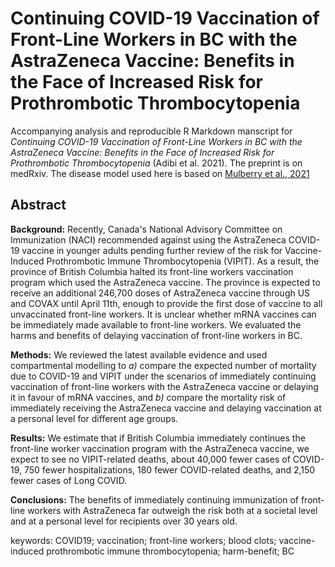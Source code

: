 # Continuing COVID-19 Vaccination of Front-Line Workers in BC with the AstraZeneca Vaccine: Benefits in the Face of Increased Risk for Prothrombotic Thrombocytopenia

Accompanying analysis and reproducible R Markdown manscript for *Continuing COVID-19 Vaccination of Front-Line Workers in BC with the AstraZeneca Vaccine: Benefits in the Face of Increased Risk for Prothrombotic Thrombocytopenia* (Adibi et al. 2021).
The preprint is on medRxiv. The disease model used here is based on [Mulberry et al., 2021](https://github.com/nmulberry/essential-workers-vaccine/)

## Abstract

  **Background:** Recently, Canada's National Advisory Committee on Immunization (NACI) recommended against using the AstraZeneca COVID-19 vaccine in younger adults pending further review of the risk for Vaccine-Induced Prothrombotic Immune Thrombocytopenia (VIPIT). As a result, the province of British Columbia halted its front-line workers vaccination program which used the AstraZeneca vaccine. The province is expected to receive an additional 246,700 doses of AstraZeneca vaccine through US and COVAX until April 11th, enough to provide the first dose of vaccine to all unvaccinated front-line workers. It is unclear whether mRNA vaccines can be immediately made available to front-line workers. We evaluated the harms and benefits of delaying vaccination of front-line workers in BC. 
  
  **Methods:** We reviewed the latest available evidence and used compartmental modelling to *a)* compare the expected number of mortality due to COVID-19 and VIPIT under the scenarios of immediately continuing vaccination of front-line workers with the AstraZeneca vaccine or delaying it in favour of mRNA vaccines, and *b)* compare the mortality risk of immediately receiving the AstraZeneca vaccine and delaying vaccination at a personal level for different age groups. 
  
  **Results:** We estimate that if British Columbia immediately continues the front-line worker vaccination program with the AstraZeneca vaccine, we expect to see no VIPIT-related deaths, about 40,000 fewer cases of COVID-19, 750 fewer hospitalizations, 180 fewer COVID-related deaths, and 2,150 fewer cases of Long COVID.
  
  **Conclusions:** The benefits of immediately continuing immunization of front-line workers with AstraZeneca far outweigh the risk both at a societal level and at a personal level for recipients over 30 years old.
  
keywords: COVID19; vaccination; front-line workers; blood clots; vaccine-induced prothrombotic immune thrombocytopenia; harm-benefit; BC
